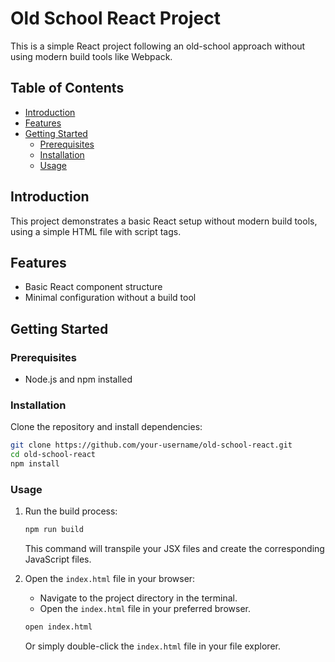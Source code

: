 # Old School React Project

This is a simple React project following an old-school approach without using modern build tools like Webpack.

## Table of Contents

- [Introduction](#introduction)
- [Features](#features)
- [Getting Started](#getting-started)
  - [Prerequisites](#prerequisites)
  - [Installation](#installation)
  - [Usage](#usage)

## Introduction

This project demonstrates a basic React setup without modern build tools, using a simple HTML file with script tags.

## Features

- Basic React component structure
- Minimal configuration without a build tool

## Getting Started

### Prerequisites

- Node.js and npm installed

### Installation

Clone the repository and install dependencies:

```bash
git clone https://github.com/your-username/old-school-react.git
cd old-school-react
npm install
```

### Usage

1. Run the build process:

   ```bash
   npm run build
   ```

   This command will transpile your JSX files and create the corresponding JavaScript files.

2. Open the `index.html` file in your browser:

   - Navigate to the project directory in the terminal.
   - Open the `index.html` file in your preferred browser.

   ```bash
   open index.html
   ```

   Or simply double-click the `index.html` file in your file explorer.



